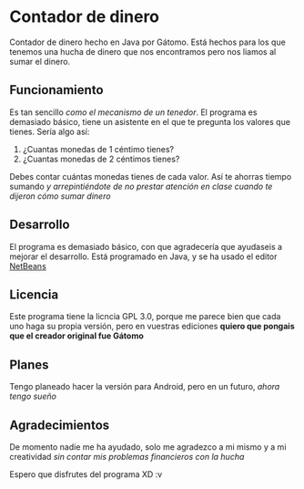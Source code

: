 # Contador de dinero
 Contador de dinero hecho en Java por Gátomo. Está hechos para los que tenemos una hucha de dinero que nos encontramos pero nos liamos al sumar el dinero.
## Funcionamiento
Es tan sencillo *como el mecanismo de un tenedor*. El programa es demasiado básico, tiene un asistente en el que te pregunta los valores que tienes. Sería algo así:

 1. ¿Cuantas monedas de 1 céntimo tienes?
 2. ¿Cuantas monedas de 2 céntimos tienes?

Debes contar cuántas monedas tienes de cada valor. Así te ahorras tiempo sumando *y arrepintiéndote de no prestar atención en clase cuando te dijeron cómo sumar dinero*

## Desarrollo
El programa es demasiado básico, con que agradecería que ayudaseis a mejorar el desarrollo. Está programado en Java, y se ha usado el editor [NetBeans](https://netbeans.org/)

## Licencia
Este programa tiene la licncia GPL 3.0, porque me parece bien que cada uno haga su propia versión, pero en vuestras ediciones **quiero que pongais que el creador original fue Gátomo**

## Planes
Tengo planeado hacer la versión para Android, pero en un futuro, *ahora tengo sueño*

## Agradecimientos
De momento nadie me ha ayudado, solo me agradezco a mi mismo y a mi creatividad *sin contar mis problemas financieros con la hucha*


Espero que disfrutes del programa XD :v
